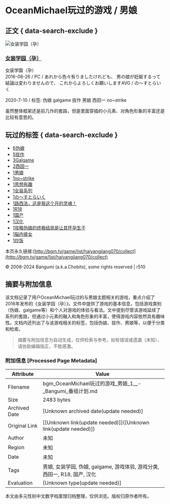 # OceanMichael玩过的游戏 / 男娘

## 正文 { data-search-exclude }


![女装学园（孕）](https://img.bgm.tv/img/no_icon_subject.png)

### [女装学园（孕）](/subject/182369) 
女装学園（孕）  
2016-08-26 / PC / あれから色々有りましたけれども、 男の娘が妊娠するって結論は変わりませんので、 これからよろしくお願いしますAVG / の～すとらいく

2020-7-10 / 标签: 伪娘 galgame 拔作 男娘 西田一 no~strike

虽然整体框架还是前几作的套路，但是里面穿插的小元素、对角色形象的丰富还是比较有意思的。

## 玩过的标签 { data-search-exclude }

-   [6伪娘](/game/list/haiyangjiang070/collect?tag=%E4%BC%AA%E5%A8%98)
-   [5拔作](/game/list/haiyangjiang070/collect?tag=%E6%8B%94%E4%BD%9C)
-   [3Galgame](/game/list/haiyangjiang070/collect?tag=Galgame)
-   [2西田一](/game/list/haiyangjiang070/collect?tag=%E8%A5%BF%E7%94%B0%E4%B8%80)
-   [1男娘](/game/list/haiyangjiang070/collect?tag=%E7%94%B7%E5%A8%98)
-   [1no~strike](/game/list/haiyangjiang070/collect?tag=no%7Estrike)
-   [1思想有趣](/game/list/haiyangjiang070/collect?tag=%E6%80%9D%E6%83%B3%E6%9C%89%E8%B6%A3)
-   [1女装系列](/game/list/haiyangjiang070/collect?tag=%E5%A5%B3%E8%A3%85%E7%B3%BB%E5%88%97)
-   [1の～すとらいく](/game/list/haiyangjiang070/collect?tag=%E3%81%AE%EF%BD%9E%E3%81%99%E3%81%A8%E3%82%89%E3%81%84%E3%81%8F)
-   [1路西法，这是我这个月的灵魂！](/game/list/haiyangjiang070/collect?tag=%E8%B7%AF%E8%A5%BF%E6%B3%95%EF%BC%8C%E8%BF%99%E6%98%AF%E6%88%91%E8%BF%99%E4%B8%AA%E6%9C%88%E7%9A%84%E7%81%B5%E9%AD%82%EF%BC%81)
-   [1R18](/game/list/haiyangjiang070/collect?tag=R18)
-   [1国产](/game/list/haiyangjiang070/collect?tag=%E5%9B%BD%E4%BA%A7)
-   [1汉化](/game/list/haiyangjiang070/collect?tag=%E6%B1%89%E5%8C%96)
-   [1攻略伪娘的终极结局是让其怀孕生子](/game/list/haiyangjiang070/collect?tag=%E6%94%BB%E7%95%A5%E4%BC%AA%E5%A8%98%E7%9A%84%E7%BB%88%E6%9E%81%E7%BB%93%E5%B1%80%E6%98%AF%E8%AE%A9%E5%85%B6%E6%80%80%E5%AD%95%E7%94%9F%E5%AD%90)
-   [1脳内彼女](/game/list/haiyangjiang070/collect?tag=%E8%84%B3%E5%86%85%E5%BD%BC%E5%A5%B3)
-   [1炒饭](/game/list/haiyangjiang070/collect?tag=%E7%82%92%E9%A5%AD)

本页永久链接:[http://bgm.tv/game/list/haiyangjiang070/collect](http://bgm.tv/game/list/haiyangjiang070/collect)

© 2008-2024 Bangumi (a.k.a.Chobits), some rights reserved | r510
<!-- tcd_original_link https://bgm.tv/game/list/haiyangjiang070/collect?tag=%E7%94%B7%E5%A8%98 -->


## 摘要与附加信息

<!-- tcd_abstract -->
该文档记录了用户OceanMichael玩过的与男娘主题相关的游戏，重点介绍了2016年发布的《女装学园（孕）》。文件中提供了游戏的基本信息，包括游戏类别（伪娘、galgame等）和个人对游戏的体验与看法。文中提到尽管该游戏延续了系列的套路，但通过小元素的融入和角色形象的丰富，使得游戏内容依然具有趣味性。文档内还列出了与该游戏相关的标签，包括伪娘、拔作、男娘等，以便于分类和检索。
<!-- tcd_abstract_end -->

> 摘要与附加信息为自动生成，仅供检索与参考。如有错误或遗漏（未知），请协助编辑指正，不胜感激。

### 附加信息 [Processed Page Metadata]

| Attribute       | Value                                  |
|-----------------|----------------------------------------|
| Filename        | bgm_OceanMichael玩过的游戏_男娘_1__-_Bangumi_番组计划.md                             |
| Size            | 2483 bytes                           |
| Archived Date   | [Unknown archived date(update needed)]                             |
| Original Link   | [[Unknown link(update needed)]]([Unknown link(update needed)])                       |
| Author          | 未知                               |
| Region          | 未知                               |
| Date            | 未知                                 |
| Tags            | 男娘, 女装学园, 伪娘, galgame, 游戏体验, 游戏分类, 西田一, R18, 国产, 汉化                                 |
| Evaluation            | [Unknown type(update needed)]                                 |
<!-- tcd_table_end -->

本文由多元性别中文数字档案馆归档整理，仅供浏览。版权归原作者所有。
